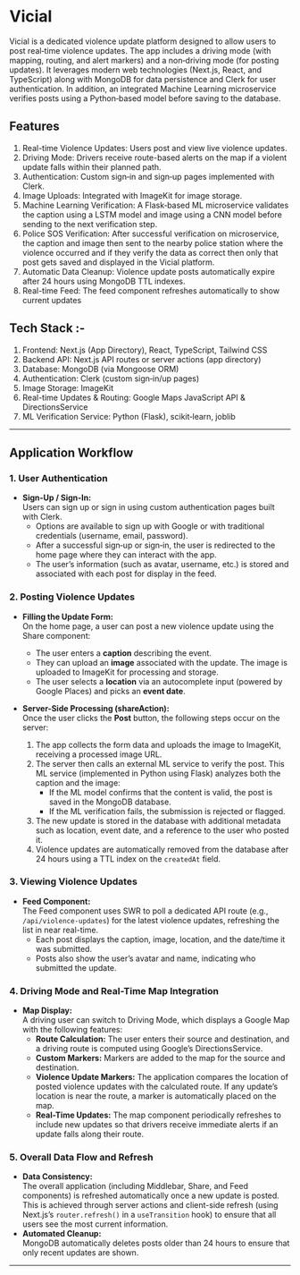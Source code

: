 # Vicial

Vicial is a dedicated violence update platform designed to allow users to post real‑time violence updates. The app includes a driving mode (with mapping, routing, and alert markers) and a non‑driving mode (for posting updates). It leverages modern web technologies (Next.js, React, and TypeScript) along with MongoDB for data persistence and Clerk for user authentication. In addition, an integrated Machine Learning microservice verifies posts using a Python‑based model before saving to the database.

## Features
1. Real-time Violence Updates: Users post and view live violence updates.
2. Driving Mode: Drivers receive route-based alerts on the map if a violent update falls within their planned path.
3. Authentication: Custom sign‑in and sign‑up pages implemented with Clerk.
4. Image Uploads: Integrated with ImageKit for image storage.
5. Machine Learning Verification: A Flask‑based ML microservice validates the caption using a LSTM model and image using a CNN model before sending to the next verification step.
6. Police SOS Verification: After successful verification on microservice, the caption and image then sent to the nearby police station where the violence occurred and if they verify the data as correct then only that post gets saved and displayed in the Vicial platform. 
7. Automatic Data Cleanup: Violence update posts automatically expire after 24 hours using MongoDB TTL indexes.
8. Real-time Feed: The feed component refreshes automatically to show current updates

## Tech Stack :- 
1. Frontend: Next.js (App Directory), React, TypeScript, Tailwind CSS
2. Backend API: Next.js API routes or server actions (app directory)
3. Database: MongoDB (via Mongoose ORM)
4. Authentication: Clerk (custom sign‑in/up pages)
5. Image Storage: ImageKit
6. Real-time Updates & Routing: Google Maps JavaScript API & DirectionsService
7. ML Verification Service: Python (Flask), scikit‑learn, joblib

---

## Application Workflow

### 1. User Authentication

- **Sign-Up / Sign-In:**  
  Users can sign up or sign in using custom authentication pages built with Clerk.  
  - Options are available to sign up with Google or with traditional credentials (username, email, password).
  - After a successful sign‑up or sign‑in, the user is redirected to the home page where they can interact with the app.
  - The user’s information (such as avatar, username, etc.) is stored and associated with each post for display in the feed.

### 2. Posting Violence Updates

- **Filling the Update Form:**  
  On the home page, a user can post a new violence update using the Share component:
  - The user enters a **caption** describing the event.
  - They can upload an **image** associated with the update. The image is uploaded to ImageKit for processing and storage.
  - The user selects a **location** via an autocomplete input (powered by Google Places) and picks an **event date**.
  
- **Server-Side Processing (shareAction):**  
  Once the user clicks the **Post** button, the following steps occur on the server:
  1. The app collects the form data and uploads the image to ImageKit, receiving a processed image URL.
  2. The server then calls an external ML service to verify the post. This ML service (implemented in Python using Flask) analyzes both the caption and the image:
     - If the ML model confirms that the content is valid, the post is saved in the MongoDB database.
     - If the ML verification fails, the submission is rejected or flagged.
  3. The new update is stored in the database with additional metadata such as location, event date, and a reference to the user who posted it.
  4. Violence updates are automatically removed from the database after 24 hours using a TTL index on the `createdAt` field.

### 3. Viewing Violence Updates

- **Feed Component:**  
  The Feed component uses SWR to poll a dedicated API route (e.g., `/api/violence-updates`) for the latest violence updates, refreshing the list in near real-time.
  - Each post displays the caption, image, location, and the date/time it was submitted.
  - Posts also show the user’s avatar and name, indicating who submitted the update.

### 4. Driving Mode and Real-Time Map Integration

- **Map Display:**  
  A driving user can switch to Driving Mode, which displays a Google Map with the following features:
  - **Route Calculation:** The user enters their source and destination, and a driving route is computed using Google’s DirectionsService.
  - **Custom Markers:** Markers are added to the map for the source and destination.
  - **Violence Update Markers:** The application compares the location of posted violence updates with the calculated route. If any update’s location is near the route, a marker is automatically placed on the map.
  - **Real-Time Updates:** The map component periodically refreshes to include new updates so that drivers receive immediate alerts if an update falls along their route.

### 5. Overall Data Flow and Refresh

- **Data Consistency:**  
  The overall application (including Middlebar, Share, and Feed components) is refreshed automatically once a new update is posted. This is achieved through server actions and client-side refresh (using Next.js’s `router.refresh()` in a `useTransition` hook) to ensure that all users see the most current information.
- **Automated Cleanup:**  
  MongoDB automatically deletes posts older than 24 hours to ensure that only recent updates are shown.
---
